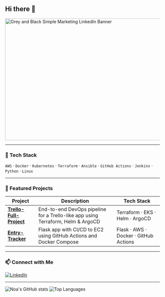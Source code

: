 ## Hi there 👋

<img width="1584" height="396" alt="Grey and Black Simple Marketing LinkedIn Banner" src="https://github.com/user-attachments/assets/264f648b-c994-42b7-8ca1-da8ddd6e4998" />


---


### 🧰 Tech Stack
`AWS` · `Docker` · `Kubernetes` · `Terraform` · `Ansible` · `GitHub Actions` · `Jenkins` · `Python` · `Linux`



---



### 🧩 Featured Projects

| Project | Description | Tech Stack |
|----------|--------------|-------------|
| [**Trello-Full-Project**](https://github.com/NoaVaturi/Trello-Full-Project) | End-to-end DevOps pipeline for a Trello-like app using Terraform, Helm & ArgoCD | Terraform · EKS · Helm · ArgoCD |
| [**Entry-Tracker**](https://github.com/NoaVaturi/Entry-Tracker) | Flask app with CI/CD to EC2 using GitHub Actions and Docker Compose | Flask · AWS · Docker · GitHub Actions |



---



### 📫 Connect with Me
[![LinkedIn](https://img.shields.io/badge/LinkedIn-0A66C2?logo=linkedin&logoColor=white)](https://www.linkedin.com/in/noa-vaturi)



---



![Noa's GitHub stats](https://github-readme-stats.vercel.app/api?username=NoaVaturi&show_icons=true&hide_title=true&rank_icon=github)
![Top Languages](https://github-readme-stats.vercel.app/api/top-langs/?username=NoaVaturi&layout=compact)


